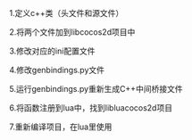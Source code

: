 1.定义c++类（头文件和源文件）

2.将两个文件加到libcocos2d项目中

3.修改对应的ini配置文件

4.修改genbindings.py文件

5.运行genbindings.py重新生成C++中间桥接文件

6.将函数注册到lua中，找到libluacocos2d项目 

7.重新编译项目，在lua里使用